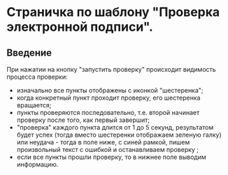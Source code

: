 # Страничка по шаблону "Проверка электронной подписи".

## Введение

При нажатии на кнопку "запустить проверку" происходит видимость процесса проверки:
- изначально все пункты отображены с иконкой "шестеренка";
- когда конкретный пункт проходит проверку, его шестеренка вращается;
- пункты проверяются последовательно, т.е. второй начинает проверку после того, как первый завершит;
- "проверка" каждого пункта длится от 1 до 5 секунд, результатом будет успех (тогда вместо шестеренки отображаем зеленую галку) или неудача  - тогда в поле ниже, с синей рамкой, пишем произвольный текст с ошибкой и останавливаем проверку ;
- если все пункты прошли проверку, то в нижнее поле выводим информацию.
